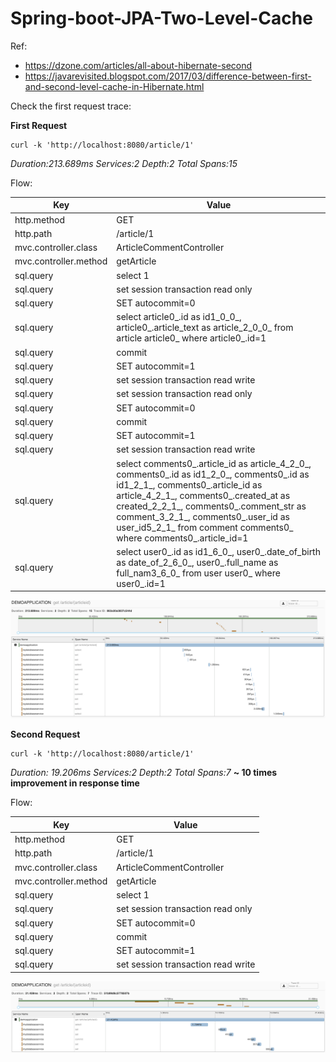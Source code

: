 # Spring-boot-JPA-Two-Level-Cache

Ref:
- https://dzone.com/articles/all-about-hibernate-second
- https://javarevisited.blogspot.com/2017/03/difference-between-first-and-second-level-cache-in-Hibernate.html


Check the first request trace:

**First Request**
```shell
curl -k 'http://localhost:8080/article/1'
```

*Duration:213.689ms Services:2 Depth:2 Total Spans:15*


Flow:

|Key|Value|
|----|----|
|http.method|GET|
|http.path|/article/1|
|mvc.controller.class|ArticleCommentController|
|mvc.controller.method|getArticle|
|sql.query|select 1|
|sql.query|set session transaction read only|
|sql.query|SET autocommit=0|
|sql.query|select article0_.id as id1_0_0_, article0_.article_text as article_2_0_0_ from article article0_ where article0_.id=1|
|sql.query|commit|
|sql.query|SET autocommit=1|
|sql.query|set session transaction read write|
|sql.query|set session transaction read only|
|sql.query|SET autocommit=0|
|sql.query|commit|
|sql.query|SET autocommit=1|
|sql.query|set session transaction read write|
|sql.query|select comments0_.article_id as article_4_2_0_, comments0_.id as id1_2_0_, comments0_.id as id1_2_1_, comments0_.article_id as article_4_2_1_, comments0_.created_at as created_2_2_1_, comments0_.comment_str as comment_3_2_1_, comments0_.user_id as user_id5_2_1_ from comment comments0_ where comments0_.article_id=1|
|sql.query|select user0_.id as id1_6_0_, user0_.date_of_birth as date_of_2_6_0_, user0_.full_name as full_nam3_6_0_ from user user0_ where user0_.id=1|

![image1](https://github.com/dineshbhagat/Spring-boot-JPA-Two-Level-Cache/blob/master/images/Screenshot%202019-08-21%20at%209.16.29%20PM.png)


**Second Request** 
```shell
curl -k 'http://localhost:8080/article/1'
```

*Duration: 19.206ms Services:2 Depth:2 Total Spans:7*
**~ 10 times improvement in response time**


Flow:

|Key|Value|
|----|----|
|http.method|GET|
|http.path|/article/1|
|mvc.controller.class|ArticleCommentController|
|mvc.controller.method|getArticle|
|sql.query|select 1|
|sql.query|set session transaction read only|
|sql.query|SET autocommit=0|
|sql.query|commit|
|sql.query|SET autocommit=1|
|sql.query|set session transaction read write|

![image2](https://github.com/dineshbhagat/Spring-boot-JPA-Two-Level-Cache/blob/master/images/Screenshot%202019-08-21%20at%209.16.19%20PM.png)

